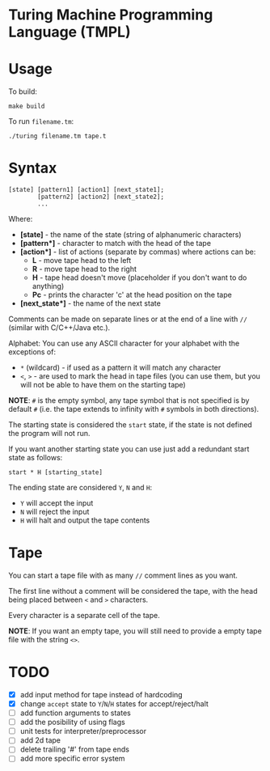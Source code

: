 # Turing Machine Programming Language (TMPL)

# Usage

To build:
```
make build
```

To run `filename.tm`:
```
./turing filename.tm tape.t
```

# Syntax
```
[state] [pattern1] [action1] [next_state1];
        [pattern2] [action2] [next_state2];
        ...
```

Where:
- **[state]** - the name of the state (string of alphanumeric characters)
- **[pattern\*]** - character to match with the head of the tape
- **[action\*]** - list of actions (separate by commas) where actions can be:
	- **L** - move tape head to the left
	- **R** - move tape head to the right
	- **H** - tape head doesn't move (placeholder if you don't want to do anything)
	- **Pc** - prints the character 'c' at the head position on the tape
- **[next_state\*]** - the name of the next state 

Comments can be made on separate lines or at the end of a line with `//` (similar with C/C++/Java etc.).

Alphabet: You can use any ASCII character for your alphabet with the exceptions of:
- `*` (wildcard) - if used as a pattern it will match any character
- `<`, `>` - are used to mark the head in tape files (you can use them, but you will not be able to have them on the starting tape)

**NOTE**: `#` is the empty symbol, any tape symbol that is not specified is by default `#` (i.e. the tape extends to infinity with `#` symbols in both directions).

The starting state is considered the `start` state, if the state is not defined the program will not run.

If you want another starting state you can use just add a redundant start state as follows:
```
start * H [starting_state]
```

The ending state are considered `Y`, `N` and `H`:
- `Y` will accept the input
- `N` will reject the input
- `H` will halt and output the tape contents

# Tape
You can start a tape file with as many `//` comment lines as you want.

The first line without a comment will be considered the tape, with the head being placed between `<` and `>` characters.

Every character is a separate cell of the tape.

**NOTE**: If you want an empty tape, you will still need to provide a empty tape file with the string `<>`.

# TODO
- [x] add input method for tape instead of hardcoding
- [x] change `accept` state to `Y`/`N`/`H` states for accept/reject/halt
- [ ] add function arguments to states
- [ ] add the posibility of using flags
- [ ] unit tests for interpreter/preprocessor
- [ ] add 2d tape
- [ ] delete trailing '#' from tape ends
- [ ] add more specific error system
